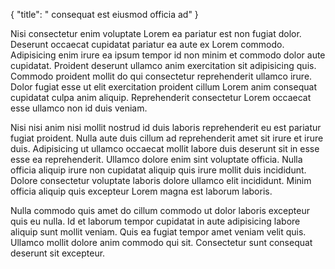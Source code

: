 {
  "title": " consequat est eiusmod officia ad"
}

Nisi consectetur enim voluptate Lorem ea pariatur est non fugiat dolor. Deserunt occaecat cupidatat pariatur ea aute ex Lorem commodo. Adipisicing enim irure ea ipsum tempor id non minim et commodo dolor aute cupidatat. Proident deserunt ullamco anim exercitation sit adipisicing quis. Commodo proident mollit do qui consectetur reprehenderit ullamco irure. Dolor fugiat esse ut elit exercitation proident cillum Lorem anim consequat cupidatat culpa anim aliquip. Reprehenderit consectetur Lorem occaecat esse ullamco non id duis veniam.

Nisi nisi anim nisi mollit nostrud id duis laboris reprehenderit eu est pariatur fugiat proident. Nulla aute duis cillum ad reprehenderit amet sit irure et irure duis. Adipisicing ut ullamco occaecat mollit labore duis deserunt sit in esse esse ea reprehenderit. Ullamco dolore enim sint voluptate officia. Nulla officia aliquip irure non cupidatat aliquip quis irure mollit duis incididunt. Dolore consectetur voluptate laboris dolore ullamco elit incididunt. Minim officia aliquip quis excepteur Lorem magna est laborum laboris.

Nulla commodo quis amet do cillum commodo ut dolor laboris excepteur quis eu nulla. Id et laborum tempor cupidatat in aute adipisicing labore aliquip sunt mollit veniam. Quis ea fugiat tempor amet veniam velit quis. Ullamco mollit dolore anim commodo qui sit. Consectetur sunt consequat deserunt sit excepteur.